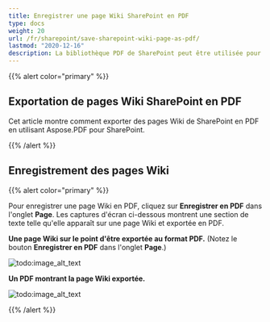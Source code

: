 ```yaml
---
title: Enregistrer une page Wiki SharePoint en PDF
type: docs
weight: 20
url: /fr/sharepoint/save-sharepoint-wiki-page-as-pdf/
lastmod: "2020-12-16"
description: La bibliothèque PDF de SharePoint peut être utilisée pour exporter des pages Wiki de SharePoint en PDF.
---
```


{{% alert color="primary" %}}

## Exportation de pages Wiki SharePoint en PDF

Cet article montre comment exporter des pages Wiki de SharePoint en PDF en utilisant Aspose.PDF pour SharePoint.

{{% /alert %}}
## **Enregistrement des pages Wiki**

{{% alert color="primary" %}}

Pour enregistrer une page Wiki en PDF, cliquez sur **Enregistrer en PDF** dans l'onglet **Page**. Les captures d'écran ci-dessous montrent une section de texte telle qu'elle apparaît sur une page Wiki et exportée en PDF.

**Une page Wiki sur le point d'être exportée au format PDF.** (Notez le bouton **Enregistrer en PDF** dans l'onglet **Page**.)

![todo:image_alt_text](save-sharepoint-wiki-page-as-pdf_1.png)




**Un PDF montrant la page Wiki exportée.**

![todo:image_alt_text](save-sharepoint-wiki-page-as-pdf_2.png)

{{% /alert %}}